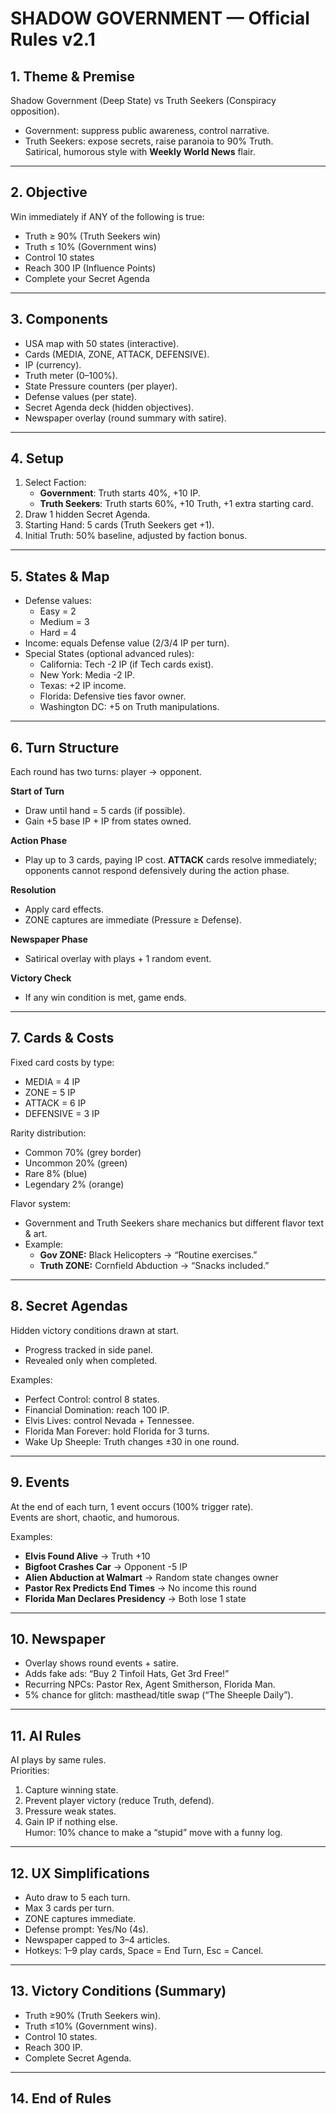 # SHADOW GOVERNMENT — Official Rules v2.1

## 1. Theme & Premise
Shadow Government (Deep State) vs Truth Seekers (Conspiracy opposition).  
- Government: suppress public awareness, control narrative.  
- Truth Seekers: expose secrets, raise paranoia to 90% Truth.  
Satirical, humorous style with **Weekly World News** flair.

---

## 2. Objective
Win immediately if ANY of the following is true:
- Truth ≥ 90% (Truth Seekers win)  
- Truth ≤ 10% (Government wins)  
- Control 10 states  
- Reach 300 IP (Influence Points)
- Complete your Secret Agenda  

---

## 3. Components
- USA map with 50 states (interactive).  
- Cards (MEDIA, ZONE, ATTACK, DEFENSIVE).  
- IP (currency).  
- Truth meter (0–100%).  
- State Pressure counters (per player).  
- Defense values (per state).  
- Secret Agenda deck (hidden objectives).  
- Newspaper overlay (round summary with satire).  

---

## 4. Setup
1. Select Faction:  
   - **Government**: Truth starts 40%, +10 IP.  
   - **Truth Seekers**: Truth starts 60%, +10 Truth, +1 extra starting card.  
2. Draw 1 hidden Secret Agenda.  
3. Starting Hand: 5 cards (Truth Seekers get +1).  
4. Initial Truth: 50% baseline, adjusted by faction bonus.  

---

## 5. States & Map
- Defense values:  
  - Easy = 2  
  - Medium = 3  
  - Hard = 4  
- Income: equals Defense value (2/3/4 IP per turn).  
- Special States (optional advanced rules):  
  - California: Tech -2 IP (if Tech cards exist).  
  - New York: Media -2 IP.  
  - Texas: +2 IP income.  
  - Florida: Defensive ties favor owner.  
  - Washington DC: +5 on Truth manipulations.  

---

## 6. Turn Structure
Each round has two turns: player → opponent.

**Start of Turn**  
- Draw until hand = 5 cards (if possible).  
- Gain +5 base IP + IP from states owned.  

**Action Phase**
- Play up to 3 cards, paying IP cost. **ATTACK** cards resolve immediately; opponents cannot respond defensively during the action phase.

**Resolution**  
- Apply card effects.  
- ZONE captures are immediate (Pressure ≥ Defense).  

**Newspaper Phase**  
- Satirical overlay with plays + 1 random event.  

**Victory Check**  
- If any win condition is met, game ends.  

---

## 7. Cards & Costs
Fixed card costs by type:  
- MEDIA = 4 IP  
- ZONE = 5 IP  
- ATTACK = 6 IP  
- DEFENSIVE = 3 IP  

Rarity distribution:  
- Common 70% (grey border)  
- Uncommon 20% (green)  
- Rare 8% (blue)  
- Legendary 2% (orange)  

Flavor system:  
- Government and Truth Seekers share mechanics but different flavor text & art.  
- Example:  
  - **Gov ZONE:** Black Helicopters → “Routine exercises.”  
  - **Truth ZONE:** Cornfield Abduction → “Snacks included.”  

---

## 8. Secret Agendas
Hidden victory conditions drawn at start.  
- Progress tracked in side panel.  
- Revealed only when completed.  

Examples:  
- Perfect Control: control 8 states.  
- Financial Domination: reach 100 IP.  
- Elvis Lives: control Nevada + Tennessee.  
- Florida Man Forever: hold Florida for 3 turns.  
- Wake Up Sheeple: Truth changes ±30 in one round.  

---

## 9. Events
At the end of each turn, 1 event occurs (100% trigger rate).  
Events are short, chaotic, and humorous.  

Examples:  
- **Elvis Found Alive** → Truth +10  
- **Bigfoot Crashes Car** → Opponent -5 IP  
- **Alien Abduction at Walmart** → Random state changes owner  
- **Pastor Rex Predicts End Times** → No income this round  
- **Florida Man Declares Presidency** → Both lose 1 state  

---

## 10. Newspaper
- Overlay shows round events + satire.  
- Adds fake ads: “Buy 2 Tinfoil Hats, Get 3rd Free!”  
- Recurring NPCs: Pastor Rex, Agent Smitherson, Florida Man.  
- 5% chance for glitch: masthead/title swap (“The Sheeple Daily”).  

---

## 11. AI Rules
AI plays by same rules.  
Priorities:  
1. Capture winning state.  
2. Prevent player victory (reduce Truth, defend).  
3. Pressure weak states.  
4. Gain IP if nothing else.  
Humor: 10% chance to make a “stupid” move with a funny log.  

---

## 12. UX Simplifications
- Auto draw to 5 each turn.  
- Max 3 cards per turn.  
- ZONE captures immediate.  
- Defense prompt: Yes/No (4s).  
- Newspaper capped to 3–4 articles.  
- Hotkeys: 1–9 play cards, Space = End Turn, Esc = Cancel.  

---

## 13. Victory Conditions (Summary)
- Truth ≥90% (Truth Seekers win).  
- Truth ≤10% (Government wins).  
- Control 10 states.  
- Reach 300 IP.
- Complete Secret Agenda.  

---

## 14. End of Rules
